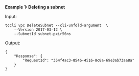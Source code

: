 **Example 1: Deleting a subnet**



Input: 

```
tccli vpc DeleteSubnet --cli-unfold-argument  \
    --Version 2017-03-12 \
    --SubnetId subnet-pxir56ns
```

Output: 
```
{
    "Response": {
        "RequestId": "354f4ac3-8546-4516-8c8a-69e3ab73aa8a"
    }
}
```

